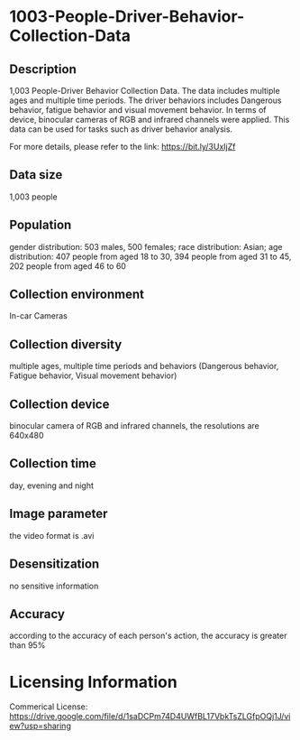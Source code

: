 # 1003-People-Driver-Behavior-Collection-Data


## Description
1,003 People-Driver Behavior Collection Data. The data includes multiple ages and multiple time periods. The driver behaviors includes Dangerous behavior, fatigue behavior and visual movement behavior. In terms of device, binocular cameras of RGB and infrared channels were applied. This data can be used for tasks such as driver behavior analysis.

For more details, please refer to the link: https://bit.ly/3UxIjZf

## Data size
1,003 people

## Population
gender distribution: 503 males, 500 females; race distribution: Asian; age distribution: 407 people from aged 18 to 30, 394 people from aged 31 to 45, 202 people from aged 46 to 60

## Collection environment
In-car Cameras

## Collection diversity
multiple ages, multiple time periods and behaviors (Dangerous behavior, Fatigue behavior, Visual movement behavior)

## Collection device
binocular camera of RGB and infrared channels, the resolutions are 640x480

## Collection time
day, evening and night

## Image parameter
the video format is .avi

## Desensitization
no sensitive information

## Accuracy
according to the accuracy of each person's action, the accuracy is greater than 95%

# Licensing Information
Commerical License: https://drive.google.com/file/d/1saDCPm74D4UWfBL17VbkTsZLGfpOQj1J/view?usp=sharing
